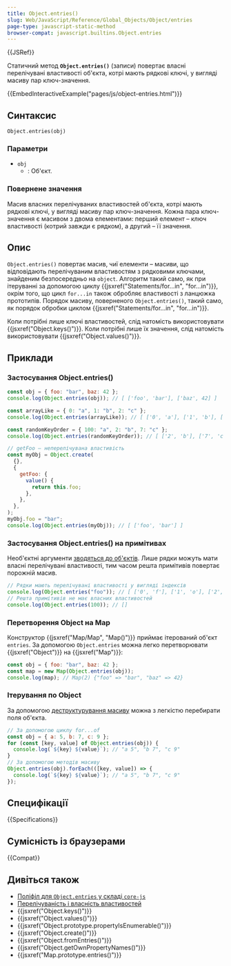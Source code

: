 ```yaml
---
title: Object.entries()
slug: Web/JavaScript/Reference/Global_Objects/Object/entries
page-type: javascript-static-method
browser-compat: javascript.builtins.Object.entries
---
```


{{JSRef}}

Статичний метод **`Object.entries()`** (записи) повертає власні перелічувані властивості об'єкта, котрі мають рядкові ключі, у вигляді масиву пар ключ-значення.

{{EmbedInteractiveExample("pages/js/object-entries.html")}}

## Синтаксис

```js-nolint
Object.entries(obj)
```

### Параметри

- `obj`
  - : Об'єкт.

### Повернене значення

Масив власних перелічуваних властивостей об'єкта, котрі мають рядкові ключі, у вигляді масиву пар ключ-значення. Кожна пара ключ-значення є масивом з двома елементами: перший елемент – ключ властивості (котрий завжди є рядком), а другий – її значення.

## Опис

`Object.entries()` повертає масив, чиї елементи – масиви, що відповідають перелічуваним властивостям з рядковими ключами, знайденим безпосередньо на `object`. Алгоритм такий само, як при ітеруванні за допомогою циклу {{jsxref("Statements/for...in", "for...in")}}, окрім того, що цикл `for...in` також обробляє властивості з ланцюжка прототипів. Порядок масиву, поверненого `Object.entries()`, такий само, як порядок обробки циклом {{jsxref("Statements/for...in", "for...in")}}.

Коли потрібні лише ключі властивостей, слід натомість використовувати {{jsxref("Object.keys()")}}. Коли потрібні лише їх значення, слід натомість використовувати {{jsxref("Object.values()")}}.

## Приклади

### Застосування Object.entries()

```js
const obj = { foo: "bar", baz: 42 };
console.log(Object.entries(obj)); // [ ['foo', 'bar'], ['baz', 42] ]

const arrayLike = { 0: "a", 1: "b", 2: "c" };
console.log(Object.entries(arrayLike)); // [ ['0', 'a'], ['1', 'b'], ['2', 'c'] ]

const randomKeyOrder = { 100: "a", 2: "b", 7: "c" };
console.log(Object.entries(randomKeyOrder)); // [ ['2', 'b'], ['7', 'c'], ['100', 'a'] ]

// getFoo – неперелічувана властивість
const myObj = Object.create(
  {},
  {
    getFoo: {
      value() {
        return this.foo;
      },
    },
  },
);
myObj.foo = "bar";
console.log(Object.entries(myObj)); // [ ['foo', 'bar'] ]
```

### Застосування Object.entries() на примітивах

Необ'єктні аргументи [зводяться до об'єктів](/uk/docs/Web/JavaScript/Reference/Global_Objects/Object#zvedennia-do-obiekta). Лише рядки можуть мати власні перелічувані властивості, тим часом решта примітивів повертає порожній масив.

```js
// Рядки мають перелічувані властивості у вигляді індексів
console.log(Object.entries("foo")); // [ ['0', 'f'], ['1', 'o'], ['2', 'o'] ]
// Решта примітивів не має власних властивостей
console.log(Object.entries(100)); // []
```

### Перетворення Object на Map

Конструктор {{jsxref("Map/Map", "Map()")}} приймає ітерований об'єкт `entries`. За допомогою `Object.entries` можна легко перетворювати {{jsxref("Object")}} на {{jsxref("Map")}}:

```js
const obj = { foo: "bar", baz: 42 };
const map = new Map(Object.entries(obj));
console.log(map); // Map(2) {"foo" => "bar", "baz" => 42}
```

### Ітерування по Object

За допомогою [деструктурування масиву](/uk/docs/Web/JavaScript/Reference/Operators/Destructuring_assignment#destrukturuvannia-masyvu) можна з легкістю перебирати поля об'єкта.

```js
// За допомогою циклу for...of
const obj = { a: 5, b: 7, c: 9 };
for (const [key, value] of Object.entries(obj)) {
  console.log(`${key} ${value}`); // "a 5", "b 7", "c 9"
}
// За допомогою методів масиву
Object.entries(obj).forEach(([key, value]) => {
  console.log(`${key} ${value}`); // "a 5", "b 7", "c 9"
});
```

## Специфікації

{{Specifications}}

## Сумісність із браузерами

{{Compat}}

## Дивіться також

- [Поліфіл для `Object.entries` у складі `core-js`](https://github.com/zloirock/core-js#ecmascript-object)
- [Перелічуваність і власність властивостей](/uk/docs/Web/JavaScript/Enumerability_and_ownership_of_properties)
- {{jsxref("Object.keys()")}}
- {{jsxref("Object.values()")}}
- {{jsxref("Object.prototype.propertyIsEnumerable()")}}
- {{jsxref("Object.create()")}}
- {{jsxref("Object.fromEntries()")}}
- {{jsxref("Object.getOwnPropertyNames()")}}
- {{jsxref("Map.prototype.entries()")}}
